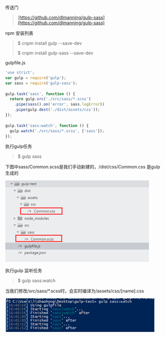 传送门

> [https://github.com/dlmanning/gulp-sass](https://github.com/dlmanning/gulp-sass)

npm 安装列表

> $ cnpm install gulp --save-dev
>
> $ cnpm install gulp-sass --save-dev

gulpfile.js

```js
'use strict';
var gulp = require('gulp');
var sass = require('gulp-sass');

gulp.task('sass', function () {
  return gulp.src('./src/sass/*.scss')
    .pipe(sass().on('error', sass.logError))
    .pipe(gulp.dest('./dist/assets/css'));
});

gulp.task('sass:watch', function () {
  gulp.watch('./src/sass/*.scss', ['sass']);
});
```

执行gulp任务

> $ gulp sass

下图中sass/Common.scss是我们手动新建的，/dist/css/Common.css 是gulp生成的

![](/assets/12312import.png)

执行gulp 监听任务

> $ gulp sass:watch

当我们修改/src/sass/\*.scss时，会实时编译为/assets/css/\[name\].css

![](/assets/123123import.png)


